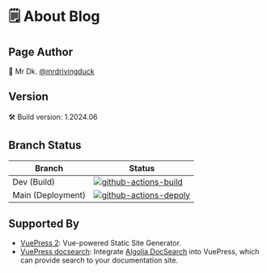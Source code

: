 # 🗒️ About Blog

## Page Author

🦆 Mr Dk. [@mrdrivingduck](https://github.com/mrdrivingduck)

## Version

🛠️ Build version: 1.2024.06

## Branch Status

| Branch            | Status                                                                                                                                                                                                                                                                       |
| ----------------- | ---------------------------------------------------------------------------------------------------------------------------------------------------------------------------------------------------------------------------------------------------------------------------- |
| Dev (Build)       | [![github-actions-build](https://img.shields.io/github/actions/workflow/status/mrdrivingduck/blog/build-only.yml?label=Build&logo=githubactions&logoColor=yellow&style=for-the-badge)](https://github.com/mrdrivingduck/blog/actions/workflows/build-only.yml)               |
| Main (Deployment) | [![github-actions-depoly](https://img.shields.io/github/actions/workflow/status/mrdrivingduck/blog/build-and-deploy.yml?label=Deploy&logo=githubactions&logoColor=yellow&style=for-the-badge)](https://github.com/mrdrivingduck/blog/actions/workflows/build-and-deploy.yml) |

## Supported By

- [VuePress 2](https://v2.vuepress.vuejs.org/): Vue-powered Static Site Generator.
- [VuePress docsearch](https://v2.vuepress.vuejs.org/reference/plugin/docsearch.html): Integrate [Algolia DocSearch](https://docsearch.algolia.com/) into VuePress, which can provide search to your documentation site.
